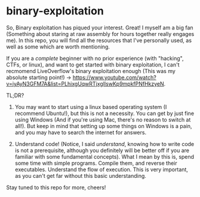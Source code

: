 # binary-exploitation
So, Binary exploitation has piqued your interest. Great! I myself am a big fan (Something about staring at raw assembly for hours together really engages me).
In this repo, you will find all the resources that I've personally used, as well as some which are worth mentioning.

If you are a *complete* beginner with no prior experience (with "hacking", CTFs, or linux), and want to get started with binary exploitation, I can't recmomend LiveOverflow's binary exploitation enough (This was my absolute starting point!) -> https://www.youtube.com/watch?v=iyAyN3GFM7A&list=PLhixgUqwRTjxglIswKp9mpkfPNfHkzyeN.

TL;DR?
1) You may want to start using a linux based operating system (I recommend Ubuntu!), but this is not a necessity. You can get by just fine using Windows (And if you're using Mac, there's no reason to switch at all!). But keep in mind that setting up some things on Windows is a pain, and you may have to search the internet for answers.

2) Understand code! (Notice, I said *understand*, knowing how to write code is not a prerequisite, although you definitely will be better off if you are familiar with some fundamental concepts). What I mean by this is, spend some time with simple programs. Compile them, and reverse their executables. Understand the flow of execution. This is very important, as you can't get far without this basic understanding.

Stay tuned to this repo for more, cheers!
